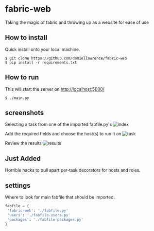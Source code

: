 fabric-web
==========

Taking the magic of fabric and throwing up as a website for ease of use

How to install
-----------------

Quick install onto your local machine.

    $ git clone https://github.com/daniellawrence/fabric-web
    $ pip install -r requirements.txt
	

How to run
------------

This will start the server on <http://localhost:5000/>

    $ ./main.py

screenshots
-------------

Selecting a task from one of the imported fabfile.py's
![index][index]

Add the required fields and choose the host(s) to run it on
![task][task]

Review the results
![results][results]

Just Added
------------

Horrible hacks to pull apart per-task decorators for hosts and roles.


settings
--------

Where to look for main fabfile that should be imported.
 
````python
fabfile = {
 'fabric-web': './fabfile.py'
 'users': './fabfile-users.py'
 'packages': './fabfile-packages.py'
}
````


[index]: https://raw.github.com/daniellawrence/fabric-web/master/screenshots/index.png "Index"
[task]: https://raw.github.com/daniellawrence/fabric-web/master/screenshots/run_task.png "Run task.png"
[results]: https://raw.github.com/daniellawrence/fabric-web/master/screenshots/results.png "results"
